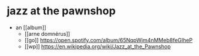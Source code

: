 # jazz at the pawnshop

- an [[album]] 
  - [[arne domnérus]]
  - [[go]] https://open.spotify.com/album/65NqpWjm4nMMeb8feGIheP
  - [[wp]] https://en.wikipedia.org/wiki/Jazz_at_the_Pawnshop

